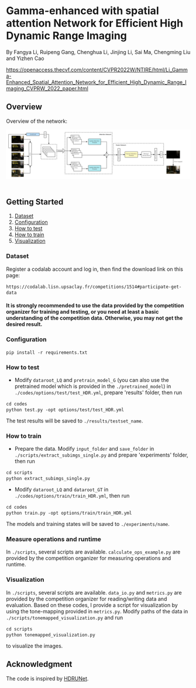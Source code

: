 # Gamma-enhanced with spatial attention Network for Efficient High Dynamic Range Imaging
By Fangya Li, Ruipeng Gang, Chenghua Li, Jinjing Li, Sai Ma, Chengming Liu and Yizhen Cao

https://openaccess.thecvf.com/content/CVPR2022W/NTIRE/html/Li_Gamma-Enhanced_Spatial_Attention_Network_for_Efficient_High_Dynamic_Range_Imaging_CVPRW_2022_paper.html

## Overview
Overview of the network:
<div align="center">
  <img src='./images/Network.png'>
</div>
​      


## Getting Started

1. [Dataset](#dataset)
2. [Configuration](#configuration)
3. [How to test](#how-to-test)
4. [How to train](#how-to-train)
5. [Visualization](#visualization)

### Dataset
Register a codalab account and log in, then find the download link on this page:
```
https://codalab.lisn.upsaclay.fr/competitions/1514#participate-get-data
```
#### It is strongly recommended to use the data provided by the competition organizer for training and testing, or you need at least a basic understanding of the competition data. Otherwise, you may not get the desired result.

### Configuration
```
pip install -r requirements.txt
```

### How to test

- Modify `dataroot_LQ` and `pretrain_model_G` (you can also use the pretrained model which is provided in the `./pretrained_model`) in `./codes/options/test/test_HDR.yml`, prepare 'results' folder, then run
```
cd codes
python test.py -opt options/test/test_HDR.yml
```
The test results will be saved to `./results/testset_name`.

### How to train

- Prepare the data. Modify `input_folder` and `save_folder` in `./scripts/extract_subimgs_single.py` and prepare 'experiments' folder, then run
```
cd scripts
python extract_subimgs_single.py
```

- Modify `dataroot_LQ` and `dataroot_GT` in `./codes/options/train/train_HDR.yml`, then run
```
cd codes
python train.py -opt options/train/train_HDR.yml
```
The models and training states will be saved to `./experiments/name`.

### Measure operations and runtime

In `./scripts`, several scripts are available. `calculate_ops_example.py` are provided by the competition organizer for measuring operations and runtime.

### Visualization

In `./scripts`, several scripts are available. `data_io.py` and `metrics.py` are provided by the competition organizer for reading/writing data and evaluation. Based on these codes, I provide a script for visualization by using the tone-mapping provided in `metrics.py`. Modify paths of the data in `./scripts/tonemapped_visualization.py` and run
```
cd scripts
python tonemapped_visualization.py
```
to visualize the images.

## Acknowledgment
The code is inspired by [HDRUNet](https://github.com/chxy95/HDRUNet).
